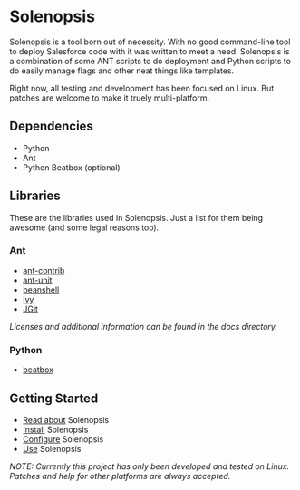 # Solenopsis #

Solenopsis is a tool born out of necessity. With no good command-line tool to deploy Salesforce code with it was written to meet a need. Solenopsis is a combination of some ANT scripts to do deployment and Python scripts to do easily manage flags and other neat things like templates.

Right now, all testing and development has been focused on Linux. But patches are welcome to make it truely multi-platform.

## Dependencies ##
+ Python
+ Ant
+ Python Beatbox (optional)

## Libraries ##
These are the libraries used in Solenopsis.  Just a list for them being awesome (and some legal reasons too).

### Ant ###
+ [ant-contrib](http://ant-contrib.sourceforge.net/)
+ [ant-unit](http://ant.apache.org/antlibs/antunit/)
+ [beanshell](http://www.beanshell.org/manual/bsf.html) 
+ [ivy](http://ant.apache.org/ivy/)
+ [JGit](http://www.eclipse.org/jgit)

_Licenses and additional information can be found in the docs directory._

### Python ###
+ [beatbox](http://code.google.com/p/salesforce-beatbox/)

## Getting Started ##
+ [Read about](https://github.com/solenopsis/Solenopsis/wiki/Solenopsis) Solenopsis
+ [Install](https://github.com/solenopsis/Solenopsis/wiki/Installation) Solenopsis
+ [Configure](https://github.com/solenopsis/Solenopsis/wiki/Configuration) Solenopsis
+ [Use](https://github.com/solenopsis/Solenopsis/wiki/Solenopsis-Usage-\(Python\)) Solenopsis

_NOTE: Currently this project has only been developed and tested on Linux.  Patches and help for other platforms are always accepted._